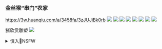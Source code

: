 ### 金丝猴“串门”农家
https://3w.huanqiu.com/a/3458fa/3zJUJiBk0rb
![](https://m1-1253159997.image.myqcloud.com/imageDir/a91cccee0a9a17e2ba37a82760d531ac.jpg)
![](https://m1-1253159997.image.myqcloud.com/imageDir/349814255a9e3aa331f1ce625ded2dee.jpg)
![](https://m1-1253159997.image.myqcloud.com/imageDir/00b5e4615a8d77cfb096da7c278f4e30.jpg)
![](https://m1-1253159997.image.myqcloud.com/imageDir/88dfa33ce12332f503a5ece52feaa8a1.jpg)
![](https://m1-1253159997.image.myqcloud.com/imageDir/c5e8fdcfcba15eb1cdb35a097843e453.jpg)
![](https://m1-1253159997.image.myqcloud.com/imageDir/17aa8f09d69afbae09eaed6979df07c4.jpg)
![](https://m1-1253159997.image.myqcloud.com/imageDir/456300ac5a967b04f2057578d133288c.jpg)
![](https://m1-1253159997.image.myqcloud.com/imageDir/3eaa9f14eb4cabcd6b39915bbe07d7e9.jpg)

猪欣赏雕塑
![](http://fap.to/images/full/45/246/246264972.png)

<details><summary>慎入🔞NSFW</summary>

Not Safe For Work
![](https://upload.wikimedia.org/wikipedia/commons/thumb/d/d3/Biohazard_Symbol_Specification.png/210px-Biohazard_Symbol_Specification.png)

<details><summary><b>风险自理Use At Your Own Risk🈲</summary>

### 金扁担”“扶一把xjpz书j与代表委员这样“唠家常
http://politics.people.com.cn/n1/2020/0528/c1001-31727210.html

</details>
</details>

